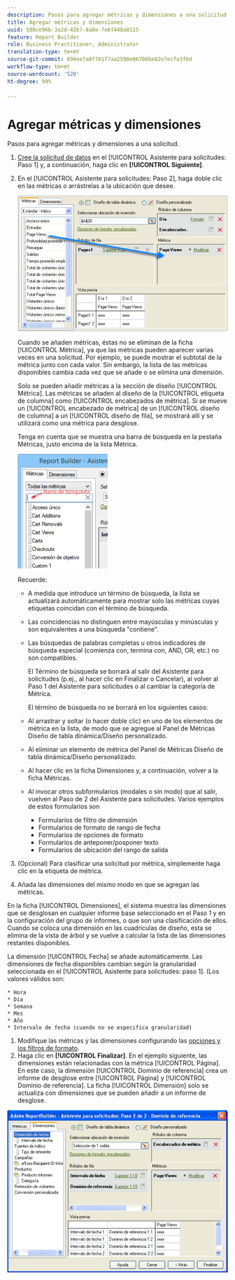 ```yaml
---
description: Pasos para agregar métricas y dimensiones a una solicitud.
title: Agregar métricas y dimensiones
uuid: 588ce96b-3a2d-42b7-8a8e-7e6f448a0115
feature: Report Builder
role: Business Practitioner, Administrator
translation-type: tm+mt
source-git-commit: 894ee7a8f761f7aa2590e06708be82e7ecfa3f6d
workflow-type: tm+mt
source-wordcount: '520'
ht-degree: 99%

---
```



# Agregar métricas y dimensiones

Pasos para agregar métricas y dimensiones a una solicitud.

1. [Cree la solicitud de datos](/help/analyze/report-builder/data-requests/data-requests.md) en el [!UICONTROL Asistente para solicitudes: Paso 1] y, a continuación, haga clic en **[!UICONTROL Siguiente]**.
1. En el [!UICONTROL Asistente para solicitudes: Paso 2], haga doble clic en las métricas o arrástrelas a la ubicación que desee.

   ![Información sobre los pasos](assets/adding_metrics.png)

   Cuando se añaden métricas, éstas no se eliminan de la ficha [!UICONTROL Métrica], ya que las métricas pueden aparecer varias veces en una solicitud. Por ejemplo, se puede mostrar el subtotal de la métrica junto con cada valor. Sin embargo, la lista de las métricas disponibles cambia cada vez que se añade o se elimina una dimensión.

   Solo se pueden añadir métricas a la sección de diseño [!UICONTROL Métrica]. Las métricas se añaden al diseño de la [!UICONTROL etiqueta de columna] como [!UICONTROL encabezados de métrica]. Si se mueve un [!UICONTROL encabezado de métrica] de un [!UICONTROL diseño de columna] a un [!UICONTROL diseño de fila], se mostrará allí y se utilizará como una métrica para desglose.

   Tenga en cuenta que se muestra una barra de búsqueda en la pestaña Métricas, justo encima de la lista Métrica.

   ![](assets/search_bar_metric.png)

   Recuerde:

   * A medida que introduce un término de búsqueda, la lista se actualizará automáticamente para mostrar solo las métricas cuyas etiquetas coincidan con el término de búsqueda.
   * Las coincidencias no distinguen entre mayúsculas y minúsculas y son equivalentes a una búsqueda &quot;contiene&quot;.
   * Las búsquedas de palabras completas u otros indicadores de búsqueda especial (comienza con, termina con, AND, OR, etc.) no son compatibles.

      El Término de búsqueda se borrará al salir del Asistente para solicitudes (p.ej., al hacer clic en Finalizar o Cancelar), al volver al Paso 1 del Asistente para solicitudes o al cambiar la categoría de Métrica.

      El término de búsqueda no se borrará en los siguientes casos:

   * Al arrastrar y soltar (o hacer doble clic) en uno de los elementos de métrica en la lista, de modo que se agregue al Panel de Métricas Diseño de tabla dinámica/Diseño personalizado.
   * Al eliminar un elemento de métrica del Panel de Métricas Diseño de tabla dinámica/Diseño personalizado.
   * Al hacer clic en la ficha Dimensiones y, a continuación, volver a la ficha Métricas.
   * Al invocar otros subformularios (modales o sin modo) que al salir, vuelven al Paso de 2 del Asistente para solicitudes. Varios ejemplos de estos formularios son

      * Formularios de filtro de dimensión
      * Formularios de formato de rango de fecha
      * Formularios de opciones de formato
      * Formularios de anteponer/posponer texto
      * Formularios de ubicación del rango de salida

1. (Opcional) Para clasificar una solicitud por métrica, simplemente haga clic en la etiqueta de métrica.
1. Añada las dimensiones del mismo modo en que se agregan las métricas.

En la ficha [!UICONTROL Dimensiones], el sistema muestra las dimensiones que se desglosan en cualquier informe base seleccionado en el Paso 1 y en la configuración del grupo de informes, o que son una clasificación de ellos. Cuando se coloca una dimensión en las cuadrículas de diseño, esta se elimina de la vista de árbol y se vuelve a calcular la lista de las dimensiones restantes disponibles.

La dimensión [!UICONTROL Fecha] se añade automáticamente. Las dimensiones de fecha disponibles cambian según la granularidad seleccionada en el [!UICONTROL Asistente para solicitudes: paso 1]. (Los valores válidos son:

    * Hora
    * Día
    * Semana
    * Mes
    * Año
    * Intervalo de fecha (cuando no se especifica granularidad)

1. Modifique las métricas y las dimensiones configurando las [opciones y los filtros de formato](/help/analyze/report-builder/layout/t-format-display-headers.md).
1. Haga clic en **[!UICONTROL Finalizar]**.
En el ejemplo siguiente, las dimensiones están relacionadas con la métrica [!UICONTROL Página]. En este caso, la dimensión [!UICONTROL Dominio de referencia] crea un informe de desglose entre [!UICONTROL Página] y [!UICONTROL Dominio de referencia]. La ficha [!UICONTROL Dimensión] solo se actualiza con dimensiones que se pueden añadir a un informe de desglose.

![](assets/page_pageview_02.png)
